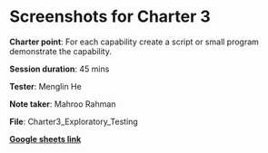 # Screenshots for Charter 3
**Charter point**: For each capability create a script or small program demonstrate the capability.

**Session duration**: 45 mins

**Tester**: Menglin He

**Note taker**: Mahroo Rahman

**File**: Charter3_Exploratory_Testing

**[Google sheets link](https://docs.google.com/spreadsheets/d/1fMQAnKbvoa3gk934nmbvrKliPXazqb03DXdtZiMvl0A/edit?usp=sharing)**
